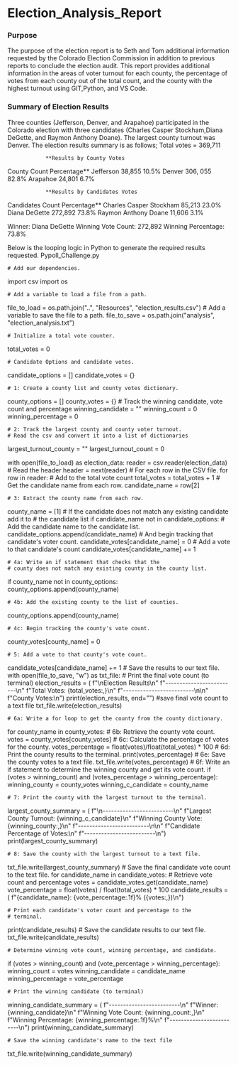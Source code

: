 # Election_Analysis_Report
### Purpose
The purpose of the election report is to Seth and Tom additional information requested by the Colorado Election Commission in addition to previous reports to conclude the election audit. This report provides additional information in the areas of voter turnout for each county, the percentage of votes from each county out of the total count, and the county with the highest turnout using GIT,Python, and VS Code. 

### Summary of Election Results
Three counties (Jefferson, Denver, and Arapahoe) participated in the Colorado election with three candidates (Charles Casper Stockham,Diana DeGette, and Raymon Anthony Doane). The largest county turnout was Denver. 
The election results summary is as follows;
Total votes = 369,711

                **Results by County Votes
County                  Count            Percentage**
Jefferson               38,855           10.5%
Denver                  306, 055         82.8%
Arapahoe                24,801           6.7%

                **Results by Candidates Votes
Candidates              Count           Percentage**
Charles Casper Stockham 85,213          23.0%
Diana DeGette           272,892         73.8%
Raymon Anthony Doane    11,606          3.1%

Winner: Diana DeGette
Winning Vote Count: 272,892
Winning Percentage: 73.8%
                    
Below is the looping logic in Python to generate the required results requested. Pypoll_Challenge.py
 
    # Add our dependencies.
import csv
import os

    # Add a variable to load a file from a path.
file_to_load = os.path.join("..", "Resources", "election_results.csv")
    # Add a variable to save the file to a path.
file_to_save = os.path.join("analysis", "election_analysis.txt")

    # Initialize a total vote counter.
total_votes = 0

    # Candidate Options and candidate votes.
candidate_options = []
candidate_votes = {}

    # 1: Create a county list and county votes dictionary.
county_options = []
county_votes = {}
    # Track the winning candidate, vote count and percentage
winning_candidate = ""
winning_count = 0
winning_percentage = 0

    # 2: Track the largest county and county voter turnout.
    # Read the csv and convert it into a list of dictionaries
largest_turnout_county = ""
largest_turnout_count = 0

with open(file_to_load) as election_data:
        reader = csv.reader(election_data)
    # Read the header
        header = next(reader)
    # For each row in the CSV file.
for row in reader:
    # Add to the total vote count
        total_votes = total_votes + 1
    # Get the candidate name from each row.
candidate_name = row[2]

    # 3: Extract the county name from each row.
county_name = [1]
    # If the candidate does not match any existing candidate add it to
    # the candidate list
if candidate_name not in candidate_options:
    # Add the candidate name to the candidate list.
        candidate_options.append(candidate_name)
    # And begin tracking that candidate's voter count.
        candidate_votes[candidate_name] = 0
    # Add a vote to that candidate's count
        candidate_votes[candidate_name] += 1

    # 4a: Write an if statement that checks that the
    # county does not match any existing county in the county list.
if county_name not in county_options:
       county_options.append(county_name)

    # 4b: Add the existing county to the list of counties.
county_options.append(county_name)

    # 4c: Begin tracking the county's vote count.
county_votes[county_name] = 0

    # 5: Add a vote to that county's vote count.
candidate_votes[candidate_name] += 1
    # Save the results to our text file.
with open(file_to_save, "w") as txt_file:
    # Print the final vote count (to terminal)
        election_results = (
        f"\nElection Results\n"
        f"-------------------------\n"
        f"Total Votes: {total_votes:,}\n"
        f"-------------------------\n\n"
        f"County Votes:\n")
print(election_results, end="")
    #save final vote count to a text file
txt_file.write(election_results)

    # 6a: Write a for loop to get the county from the county dictionary.
for county_name in county_votes:
    # 6b: Retrieve the county vote count.
        votes = county_votes[county_votes]
    # 6c: Calculate the percentage of votes for the county.
        votes_percentage = float(votes)/float(total_votes) * 100
    # 6d: Print the county results to the terminal.
print(votes_percentage)
    # 6e: Save the county votes to a text file.
txt_file.write(votes_percentage)
    # 6f: Write an if statement to determine the winning county and get its vote count.
if (votes > winning_count) and (votes_percentage > winning_percentage):
        winning_county = county_votes
        winning_c_candidate = county_name
      
    # 7: Print the county with the largest turnout to the terminal.
largest_county_summary = (
         f"\n-------------------------\n"
        f"Largest County Turnout: {winning_c_candidate}\n"
        f"Winning County Vote: {winning_county:,}\n"
        f"-------------------------\n\n"
        f"Candidate Percentage of Votes:\n"
        f"-------------------------\n")
print(largest_county_summary)

    # 8: Save the county with the largest turnout to a text file.
txt_file.write(largest_county_summary)
    # Save the final candidate vote count to the text file.
for candidate_name in candidate_votes:
    # Retrieve vote count and percentage
        votes = candidate_votes.get(candidate_name)
        vote_percentage = float(votes) / float(total_votes) * 100
        candidate_results = (
            f"{candidate_name}: {vote_percentage:.1f}% ({votes:,})\n")

    # Print each candidate's voter count and percentage to the
    # terminal.
print(candidate_results)
    #  Save the candidate results to our text file.
txt_file.write(candidate_results)

    # Determine winning vote count, winning percentage, and candidate.
if (votes > winning_count) and (vote_percentage > winning_percentage):
            winning_count = votes
            winning_candidate = candidate_name
            winning_percentage = vote_percentage

    # Print the winning candidate (to terminal)
winning_candidate_summary = (
        f"-------------------------\n"
        f"Winner: {winning_candidate}\n"
        f"Winning Vote Count: {winning_count:,}\n"
        f"Winning Percentage: {winning_percentage:.1f}%\n"
        f"-------------------------\n")
print(winning_candidate_summary)

    # Save the winning candidate's name to the text file
txt_file.write(winning_candidate_summary)
                 

